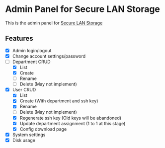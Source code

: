 Admin Panel for Secure LAN Storage
==
This is the admin panel for [Secure LAN Storage](https://github.com/phwoolcon/docker-utils/tree/lan-storage)

## Features
* [x] Admin login/logout
* [x] Change account settings/password
* [ ] Department CRUD
    - [x] List
    - [x] Create
    - [ ] Rename
    - [ ] Delete (May not implement)
* [x] User CRUD
    - [x] List
    - [x] Create (With department and ssh key)
    - [x] Rename
    - [ ] Delete (May not implement)
    - [x] Regenerate ssh key (Old keys will be abandoned)
    - [x] Update department assignment (1 to 1 at this stage)
    - [x] Config download page
* [x] System settings
* [x] Disk usage
